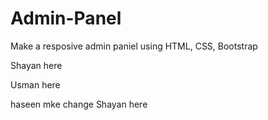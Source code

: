 # Admin-Panel
Make a resposive admin paniel using HTML, CSS, Bootstrap

Shayan here

Usman here

haseen mke change
Shayan here

